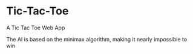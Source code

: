 # Tic-Tac-Toe

A Tic Tac Toe Web App 

The AI is based on the minimax algorithm, making it nearly impossible to win

